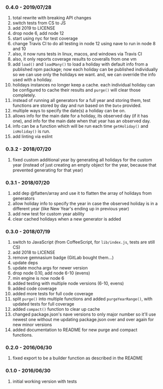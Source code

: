 ### 0.4.0 - 2019/07/28

1. total rewrite with breaking API changes
2. switch tests from CS to JS
3. add 2019 to LICENSE
4. drop node 6, add node 12
5. start using nyc for test coverage
6. change Travis CI to do all testing in node 12 using nave to run in node 8 and 10
7. also, it now runs tests in linux, macos, and windows via Travis CI
8. also, it only reports coverage results to coveralls from one vm
9. add `load()` and `loadMany()` to load a holiday with default info from a published npm package; now each holiday can be published individually so we can use only the holidays we want. and, we can override the info used with a holiday.
10. holidays instances no longer keep a cache. each individual holiday can be configured to cache their results and `purge()` will clear those completely.
11. instead of running all generators for a full year and storing them, test functions are stored by day and run based on the `Date` provided.
12. multiple ways to specify the date(s) a holiday can be on.
13. allows info for the main date for a holiday, its observed day (if it has one), and info for the main date when that year has an observed day.
14. info can be a function which will be run each time `getHoliday()` and `isHoliday()` is run.
15. add linting via eslint


### 0.3.2 - 2018/07/20

1. fixed custom additional year by generating all holidays for the custom year (instead of just creating an empty object for the year, because that prevented generating for that year)

### 0.3.1 - 2018/07/20

1. add dep @flatten/array and use it to flatten the array of holidays from generators
2. allow holiday info to specify the year in case the observed holiday is in a different year (like New Year's ending up in previous year)
3. add new test for custom year ability
4. clear cached holidays when a new generator is added

### 0.3.0 - 2018/07/19

1. switch to JavaScript (from CoffeeScript, for `lib/index.js`, tests are still CS)
1. add 2018 to LICENSE
2. remove gemnasium badge (GitLab bought them...)
3. update deps
4. update mocha args for newer version
5. drop node 0.10, add node 6-10 (evens)
6. min engine is now node 6
7. added testing with multiple node versions (6-10, evens)
8. added code coverage
9. added more tests for full code coverage
10. split `purge()` into multiple functions and added `purgeYearRange()`, with updated tests for full coverage
11. added `compact()` function to clear up cache
12. changed package.json's nave versions to only major number so it'll use newest one without me updating package.json over and over again for new minor versions
13. added documentation to README for new purge and compact functions.


### 0.2.0 - 2016/06/30

1. fixed export to be a builder function as described in the README

### 0.1.0 - 2016/06/30

1. initial working version with tests
